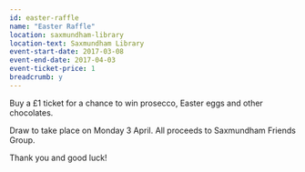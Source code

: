 ```yaml
---
id: easter-raffle
name: "Easter Raffle"
location: saxmundham-library
location-text: Saxmundham Library
event-start-date: 2017-03-08
event-end-date: 2017-04-03
event-ticket-price: 1
breadcrumb: y
---
```


Buy a £1 ticket for a chance to win prosecco, Easter eggs and other chocolates.

Draw to take place on Monday 3 April. All proceeds to Saxmundham Friends Group.

Thank you and good luck!
